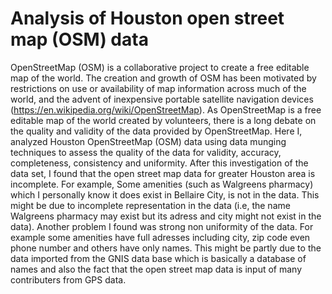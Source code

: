 # Analysis of Houston open street map (OSM) data

OpenStreetMap (OSM) is a collaborative project to create a free editable map of the world. The creation and growth of OSM has been motivated by restrictions on use or availability of map information across much of the world, and the advent of inexpensive portable satellite navigation devices (https://en.wikipedia.org/wiki/OpenStreetMap). As OpenStreetMap is a free editable map of the world created by volunteers, there is a long debate on the quality and validity of the data provided by OpenStreetMap. Here I, analyzed Houston OpenStreetMap (OSM) data using data munging techniques to assess the quality of the data for validity, accuracy, completeness, consistency and uniformity. After this investigation of the data set, I found that the open street map data for greater Houston area is incomplete. For example, Some amenities (such as Walgreens pharmacy) which I personally know it does exist in Bellaire City, is not in the data. This might be due to incomplete representation in the data (i.e, the name Walgreens pharmacy may exist but its adress and city might not exist in the data). Another problem I found was strong non uniformity of the data. For example some amenities have full adresses including city, zip code even phone number and others have only names. This might be partly due to the data imported from the GNIS data base which is basically a database of names and also the fact that the open street map data is input of many contributers from GPS data.
